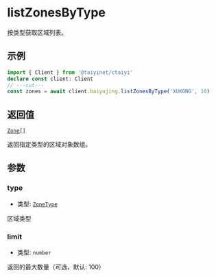 # listZonesByType

按类型获取区域列表。

## 示例

```ts twoslash
import { Client } from '@taiyinet/ctaiyi'
declare const client: Client
// ---cut---
const zones = await client.baiyujing.listZonesByType('XUKONG', 10)
```

## 返回值

[`Zone[]`](/guide/types#zone)

返回指定类型的区域对象数组。

## 参数

### type

- 类型: [`ZoneType`](/guide/types#zonetype)

区域类型

### limit

- 类型: `number`

返回的最大数量（可选，默认: 100）
